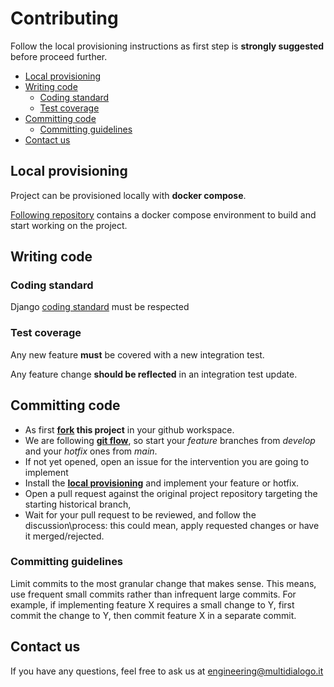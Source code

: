 # Contributing

Follow the local provisioning instructions as first step is **strongly 
suggested** before proceed further.

* [Local provisioning](#local-provisioning)
* [Writing code](#writing-code)
  * [Coding standard](#coding-standard)
  * [Test coverage](#test-coverage)
* [Committing code](#committing-code)
  * [Committing guidelines](#committing-guidelines)
* [Contact us](#contact-us)

## Local provisioning

Project can be provisioned locally with **docker compose**.

[Following repository](https://github.com/Multidialogo/teambuilding-app-provisioning) 
contains a docker compose environment to build and start working 
on the project.

## Writing code

### Coding standard

Django [coding standard](https://docs.djangoproject.com/en/dev/internals/contributing/writing-code/coding-style/) 
must be respected

### Test coverage

Any new feature **must** be covered with a new integration test.

Any feature change **should be reflected** in an integration test update.

## Committing code

* As first **[fork](https://https://github.com/Multidialogo/teambuilding-app) this project** in your github workspace.
* We are following **[git flow](https://nvie.com/posts/a-successful-git-branching-model/)**, so start your *feature* branches from *develop* and your *hotfix* ones from 
*main*.
* If not yet opened, open an issue for the intervention you are going to implement
* Install the **[local provisioning](https://github.com/Multidialogo/teambuilding-app-provisioning)** and implement your feature or hotfix.
* Open a pull request against the original project repository targeting the starting historical branch, 
* Wait for your pull request to be reviewed, and follow the discussion\process: this could mean, apply requested changes
or have it merged/rejected.

### Committing guidelines

Limit commits to the most granular change that makes sense. 
This means, use frequent small commits rather than infrequent large 
commits. For example, if implementing feature X requires a small change 
to Y, first commit the change to Y, then commit feature X in a separate 
commit. 

## Contact us

If you have any questions, feel free to ask us at engineering@multidialogo.it
